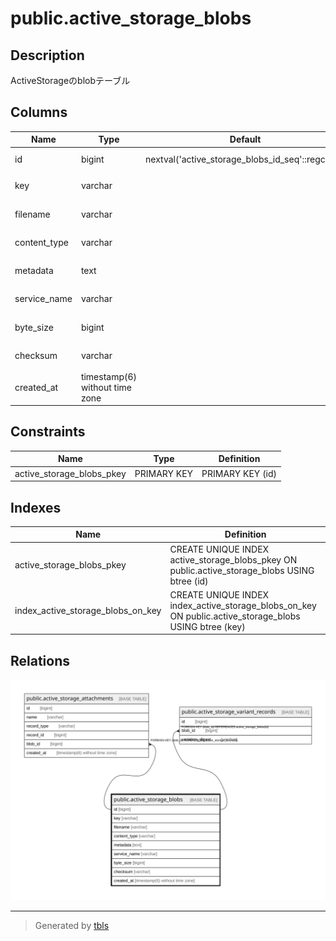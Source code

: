 # public.active_storage_blobs

## Description

ActiveStorageのblobテーブル

## Columns

| Name | Type | Default | Nullable | Children | Parents | Comment |
| ---- | ---- | ------- | -------- | -------- | ------- | ------- |
| id | bigint | nextval('active_storage_blobs_id_seq'::regclass) | false | [public.active_storage_attachments](public.active_storage_attachments.md) [public.active_storage_variant_records](public.active_storage_variant_records.md) |  |  |
| key | varchar |  | false |  |  | blobのキー |
| filename | varchar |  | false |  |  | ファイル名 |
| content_type | varchar |  | true |  |  | コンテンツタイプ |
| metadata | text |  | true |  |  | メタデータ |
| service_name | varchar |  | false |  |  | サービス名 |
| byte_size | bigint |  | false |  |  | バイトサイズ |
| checksum | varchar |  | true |  |  | チェックサム |
| created_at | timestamp(6) without time zone |  | false |  |  | 作成日時 |

## Constraints

| Name | Type | Definition |
| ---- | ---- | ---------- |
| active_storage_blobs_pkey | PRIMARY KEY | PRIMARY KEY (id) |

## Indexes

| Name | Definition |
| ---- | ---------- |
| active_storage_blobs_pkey | CREATE UNIQUE INDEX active_storage_blobs_pkey ON public.active_storage_blobs USING btree (id) |
| index_active_storage_blobs_on_key | CREATE UNIQUE INDEX index_active_storage_blobs_on_key ON public.active_storage_blobs USING btree (key) |

## Relations

![er](public.active_storage_blobs.svg)

---

> Generated by [tbls](https://github.com/k1LoW/tbls)
